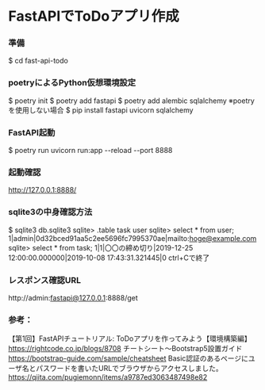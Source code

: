 # FastAPIでToDoアプリ作成

### 準備
$ cd fast-api-todo

### poetryによるPython仮想環境設定
$ poetry init
$ poetry add fastapi
$ poetry add alembic sqlalchemy
※poetryを使用しない場合
$ pip install fastapi uvicorn sqlalchemy

### FastAPI起動
$ poetry run uvicorn run:app --reload --port 8888

### 起動確認
http://127.0.0.1:8888/

### sqlite3の中身確認方法
$ sqlite3 db.sqlite3
sqlite> .table
task user
sqlite> select * from user;
1|admin|0d32bced91aa5c2ee5696fc7995370ae|mailto:hoge@example.com
sqlite> select * from task;
1|1|〇〇の締め切り|2019-12-25 12:00:00.000000|2019-10-08 17:43:31.321445|0
ctrl+Cで終了

### レスポンス確認URL
http://admin:fastapi@127.0.0.1:8888/get

### 参考：
【第1回】FastAPIチュートリアル: ToDoアプリを作ってみよう【環境構築編】
https://rightcode.co.jp/blogs/8708
チートシート～Bootstrap5設置ガイド
https://bootstrap-guide.com/sample/cheatsheet
Basic認証のあるページにユーザ名とパスワードを書いたURLでブラウザからアクセスしました。
https://qiita.com/pugiemonn/items/a9787ed3063487498e82
